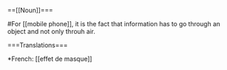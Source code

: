 ==[[Noun]]===

#For [[mobile phone]], it is the fact that information has to go through an object and not only throuh air.

===Translations===

*French: [[effet de masque]]